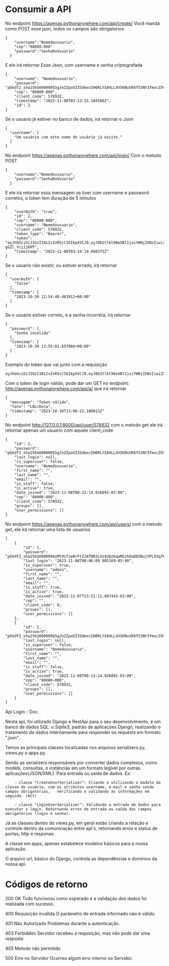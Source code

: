 <h1>Consumir a API</h1>

<span>No endpoint https://apenas.pythonanywhere.com/api/create/</span>
<span>Você manda como POST esse json, todos os campos são obrigatorios</span>

```
{
    "username":"Nomedousuario",
    "cep":"00000-000"
    "password":"SenhaDoUsuario"
  }
```

<span>E ele irá retornar Esse Json, com username e senha criptografada</span>

```
{
    "username": "Nomedousuario",
    "password": "pbkdf2_sha256$600000$5gJnZZpaXZ35dmxvIH0RLY$84LL4VSKNuVK8f53NY3fmocZXVlNwuVDv7CMuJInB/8=",
    "cep": "00000-000",
    "client_code": 578932,
    "timestamp": "2023-11-08T03:13:15.104580Z",
    "id": 2
}

```

<span>Se o usuario já estiver no banco de dados, irá retornar o Json</span>

```
{
  "username": [
    "Um usuário com este nome de usuário já existe."
  ]
}
```

<span>No endpoint https://apenas.pythonanywhere.com/api/login/ Com o metodo POST</span>

``` 
{
    "username":"Nomedousuario",
    "password":"SenhaDoUsuario"
  }
```

<span>E ele irá retornar essa mensagem se tiver com username e password corretos, o token tem duração de 5 minutos</span>
```
{
    "userAuth": "true",
    "id": 2,
    "cep": "00000-000",
    "username": "Nomedousuario",
    "client_code": 578932,
    "token_type": "Bearer",
    "token": "eyJhbGciOiJIUzI1NiIsInR5cCI6IkpXVCJ9.eyJ0b2tlbl90eXBlIjoiYWNjZXNzIiwiZXhwIjoxNjk5NDEzNTU5LCJpYXQiOjE2OTk0MTMyNTksImp0aSI6ImUyMjc0ZjRlNzA5ZjQyZDI4OTc5ZWNlNmZlNTA1ZmVmIiwidXNlcl9pZCI6Mn0.XpCnx50njT7bV1tebc1eyWHZ3EIbp-gGZl_VciIjKMY",
    "timestamp": "2023-11-08T03:14:19.660375Z"
}
```
<span>Se o usuario não existir, ou estiver errado, irá retornar</span>
```
{
  "userAuth": [
    "false"
  ],
  "timesamp": [
    "2023-10-30 12:54:40.463912+00:00"
  ]
}
```
<span>Se o usuario estiver correto, e a senha incorreta, irá retornar</span>

```
{
  "password": [
    "Senha invalida"
  ],
  "timesamp": [
    "2023-10-30 12:55:01.657066+00:00"
  ]
}
```



<span>Exemplo do token que vai junto com a requisição </span>
```
eyJhbGciOiJIUzI1NiIsInR5cCI6IkpXVCJ9.eyJ0b2tlbl90eXBlIjoiYWNjZXNzIiwiZXhwIjoxNjk4NjcxNTIxLCJpYXQiOjE2OTg2NzEyMjEsImp0aSI6IjA3OTAwYjY2MDY0ZTQyNTBiZTQwZDQ0NGE5ZWQ4NjdiIiwidXNlcl9pZCI6MX0.43T02FADjsXAvIXUvQzoJ_lX3OCi1k82G3AJGVh4PgY
```
<span>Com o token de login válido, pode dar um GET no endpoint: http://apenas.pythonanywhere.com/api/a/ que irá retornar </span>
```
{
  "mensagem": "Token válido",
  "fato": "LOL>Dota",
  "timestamp": "2023-10-30T13:06:22.180813Z"
}
```
<span>No endpoint http://127.0.0.1:8000/api/user/578932 com o metodo get ele irá retornar apenas um usuario com aquele client_code</span>

```
{
    "id": 2,
    "password": "pbkdf2_sha256$600000$5gJnZZpaXZ35dmxvIH0RLY$84LL4VSKNuVK8f53NY3fmocZXVlNwuVDv7CMuJInB/8=",
    "last_login": null,
    "is_superuser": false,
    "username": "Nomedousuario",
    "first_name": "",
    "last_name": "",
    "email": "",
    "is_staff": false,
    "is_active": true,
    "date_joined": "2023-11-08T00:13:14.926891-03:00",
    "cep": "00000-000",
    "client_code": 578932,
    "groups": [],
    "user_permissions": []
}

```

<span>No endpoint https://apenas.pythonanywhere.com/api/users/ com o metodo get, ele irá retornar uma lista de usuarios</span>
```
[
    {
        "id": 1,
        "password": "pbkdf2_sha256$600000$oMt9sfseBrFtZJATWR2LUz$UQzbqwMGzhDoDDSNujVPL93q76GYP2fNyJcOAjA4wOc=",
        "last_login": "2023-11-08T00:06:09.985169-03:00",
        "is_superuser": true,
        "username": "admin",
        "first_name": "",
        "last_name": "",
        "email": "",
        "is_staff": true,
        "is_active": true,
        "date_joined": "2023-11-07T23:51:11.807443-03:00",
        "cep": "",
        "client_code": 0,
        "groups": [],
        "user_permissions": []
    },
    {
        "id": 2,
        "password": "pbkdf2_sha256$600000$5gJnZZpaXZ35dmxvIH0RLY$84LL4VSKNuVK8f53NY3fmocZXVlNwuVDv7CMuJInB/8=",
        "last_login": null,
        "is_superuser": false,
        "username": "Nomedousuario",
        "first_name": "",
        "last_name": "",
        "email": "",
        "is_staff": false,
        "is_active": true,
        "date_joined": "2023-11-08T00:13:14.926891-03:00",
        "cep": "00000-000",
        "client_code": 578932,
        "groups": [],
        "user_permissions": []
    }
]
```


Api Login - Doc

Nesta api, foi utilizado Django e RestApi para o seu desenvolvimento, e um banco de dados SQL: o Sqlite3, padrão de aplicações Django, realizando o tratamento de dados internamente para responder os requests em formato ".json".

Temos as principais classes localizadas nos arquivos serializers.py, views.py e apps.py. 

Sendo as serializers responsáveis por converter dados complexos, como models, consultas, e instâncias em um formato legível por outras aplicações(JSON/XML). Para entrada ou saída de dados. Ex:

        - classe "CreateUserSerializer": Criando e utilizando o modelo da classe do usuário, com os atributos username, e-mail e senha sendo campos obrigatórios, 	verificando e validando as informações em seguida. (Att)

    	- classe "LoginUserSerializer": Validando a entrada de dados para executar o login. Retornando erros de entrada ou saída dos campos obrigatórios (login e senha).	


Já as classes dentro do views.py, em geral estão criando a relação e controle dentro da comunicação entre api's, retornando erros e status de portas, http e response.






A classe em apps, apenas estabelece modelos básicos para a nossa aplicação.

O arquivo url, básico do Django, controla as dependências e domínios da nossa api.

<h1>Códigos de retorno</h1>

200 OK
Tudo funcionou como esperado e a validação dos dados foi realizada com sucesso.

400 Requisição inválida
O parâmetro de entrada informado não é válido.

401 Não Autorizado
Problemas durante a autenticação.

403 Forbidden
Servidor recebeu a requisição, mas não pode dar uma resposta


405 Metodo não permitido

500 Erro no Servidor
Ocorreu algum erro interno no Servidor.


